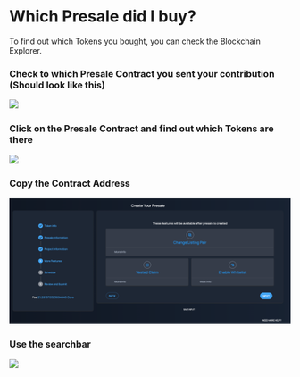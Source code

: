 # Which Presale did I buy?

To find out which Tokens you bought, you can check the Blockchain Explorer.

### Check to which Presale Contract you sent your contribution (Should look like this)

![](../.gitbook/assets/image-9-.png)

### Click on the Presale Contract and find out which Tokens are there

![](<../.gitbook/assets/image (31).png>)

### Copy the Contract Address

![](<../.gitbook/assets/image (32).png>)

### Use the searchbar

![](<../.gitbook/assets/image (33).png>)
